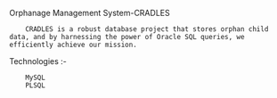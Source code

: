 Orphanage Management System-CRADLES

        CRADLES is a robust database project that stores orphan child data, and by harnessing the power of Oracle SQL queries, we efficiently achieve our mission.

Technologies :-

        MySQL 
        PLSQL
